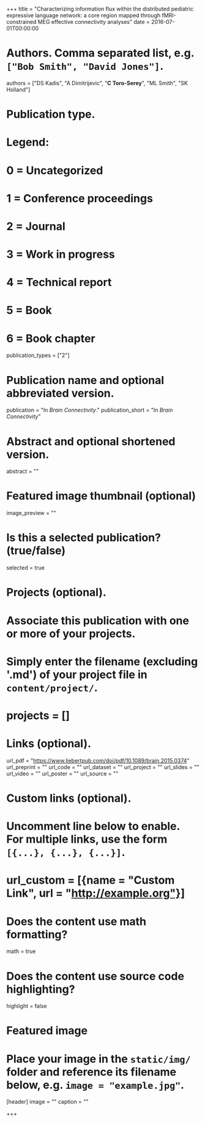 +++
title = "Characterizing information flux within the distributed pediatric expressive language network: a core region mapped through fMRI-constrained MEG effective connectivity analyses"
date = 2016-07-01T00:00:00

# Authors. Comma separated list, e.g. `["Bob Smith", "David Jones"]`.
authors = ["DS Kadis", "A Dimitrijevic", "**C Toro-Serey**", "ML Smith", "SK Holland"]

# Publication type.
# Legend:
# 0 = Uncategorized
# 1 = Conference proceedings
# 2 = Journal
# 3 = Work in progress
# 4 = Technical report
# 5 = Book
# 6 = Book chapter
publication_types = ["2"]

# Publication name and optional abbreviated version.
publication = "In *Brain Connectivity*."
publication_short = "In *Brain Connectivity*"

# Abstract and optional shortened version.
abstract = ""

# Featured image thumbnail (optional)
image_preview = ""

# Is this a selected publication? (true/false)
selected = true

# Projects (optional).
#   Associate this publication with one or more of your projects.
#   Simply enter the filename (excluding '.md') of your project file in `content/project/`.
# projects = []

# Links (optional).
url_pdf = "https://www.liebertpub.com/doi/pdf/10.1089/brain.2015.0374"
url_preprint = ""
url_code = ""
url_dataset = ""
url_project = ""
url_slides = ""
url_video = ""
url_poster = ""
url_source = ""

# Custom links (optional).
#   Uncomment line below to enable. For multiple links, use the form `[{...}, {...}, {...}]`.
# url_custom = [{name = "Custom Link", url = "http://example.org"}]

# Does the content use math formatting?
math = true

# Does the content use source code highlighting?
highlight = false

# Featured image
# Place your image in the `static/img/` folder and reference its filename below, e.g. `image = "example.jpg"`.
[header]
image = ""
caption = ""

+++

